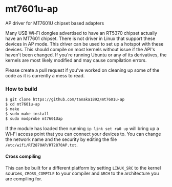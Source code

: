 # mt7601u-ap

AP driver for MT7601U chipset based adapters

Many USB Wi-Fi dongles advertised to have an RT5370 chipset actually have an MT7601 chipset. There is not driver in Linux that support these devices in AP mode. This driver can be used to set up a hotspot with these devices. This should compile on most kernels without issue if the API's haven't been changed. If you're running Ubuntu or any of its derivatives, the kernels are most likely modified and may cause compilation errors.

Please create a pull request if you've worked on cleaning up some of the code as it is currently a mess to read.

### How to build
````sh
$ git clone https://github.com/tanaka1892/mt7601u-ap
$ cd mt7601u-ap
$ make
$ sudo make install
$ sudo modprobe mt7601Uap
````

If the module has loaded then running `ip link set ra0 up` will bring up a Wi-Fi access point that you can connect your devices to.
You can change the network name and the security by editing the file `/etc/wifi/RT2870AP/RT2870AP.txt`.

#### Cross compiling
This can be built for a different platform by setting `LINUX_SRC` to the kernel sources, `CROSS_COMPILE` to your compiler and `ARCH` to the architecture you are compiling for.
